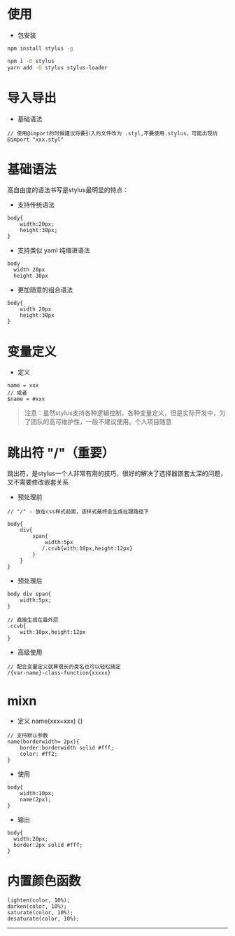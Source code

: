 # 使用

- 包安装

```bash
npm install stylus -g

npm i -D stylus
yarn add -D stylus stylus-loader
```





# 导入导出

- 基础语法

```stylus
// 使用@import的时候建议将要引入的文件改为 .styl,不要使用.stylus，可能出现坑
@import "xxx.styl"

```





# 基础语法

高自由度的语法书写是stylus最明显的特点：



- 支持传统语法

```stylus
body{
    width:20px;
    height:30px;
}
```



- 支持类似 yaml 纯缩进语法

```stylus
body
  width 20px
  height 30px
```



- 更加随意的组合语法

```stylus
body{
	width 20px
	height:30px
}
```





# 变量定义

- 定义

```stylus
name = xxx
// 或者
$name = #xxx
```



> 注意：虽然stylus支持各种逻辑控制，各种变量定义，但是实际开发中，为了团队的高可维护性，一般不建议使用。个人项目随意





# 跳出符 "/"（重要）

跳出符，是stylus一个人非常有用的技巧，很好的解决了选择器嵌套太深的问题，又不需要修改嵌套关系

- 预处理前

```stylus
// "/" - 放在css样式前面，该样式最终会生成在跟路径下

body{
    div{
        span{
            width:5px
           /.ccvb{with:10px,height:12px}
        }
    }
}
```

- 预处理后

```stylus
body div span{
	width:5px;
}

// 直接生成在最外层
.ccvb{
	with:10px,height:12px
}

```

- 高级使用

```stylus
// 配合变量定义就算很长的类名也可以轻松搞定
/{var-name}-class-function{xxxxx}
```



# mixn

- 定义 name(xxx=xxx) {}

```stylus
// 支持默认参数
name(borderwidth= 2px){
    border:borderwidth solid #fff;
    color: #ff2;
}
```

- 使用

```stylus
body{
    width:10px;
    name(2px);
}
```

- 输出

```stylus
body{
  width:20px;
  border:2px solid #fff;
}
```



# 内置颜色函数

```stylus
lighten(color, 10%); 
darken(color, 10%);  
saturate(color, 10%);  
desaturate(color, 10%);
```

****